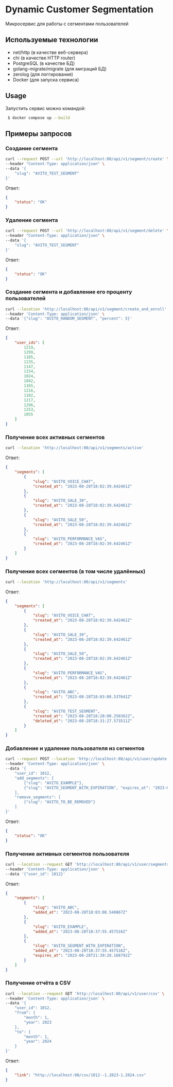 # Dynamic Customer Segmentation

Микросервис для работы с сегментами пользователей

## Используемые технологии

- net/http (в качестве веб-сервера)
- chi (в качестве HTTP router)
- PostgreSQL (в качестве БД)
- golang-migrate/migrate (для миграций БД)
- zerolog (для логгирования)
- Docker (для запуска сервиса)

## Usage

Запустить сервис можно командой:

```bash
 $ docker compose up --build
```

## Примеры запросов

### Создание сегмента

```bash
curl --request POST --url 'http://localhost:80/api/v1/segment/create' \
--header "Content-Type: application/json" \
--data '{
    "slug": "AVITO_TEST_SEGMENT"
}'
```

Ответ:

```json
{
    "status": "OK"
}
```

### Удаление сегмента

```bash
curl --request POST --url 'http://localhost:80/api/v1/segment/delete' \
--header "Content-Type: application/json" \
--data '{
    "slug": "AVITO_TEST_SEGMENT"
}'
```

Ответ:

```json
{
    "status": "OK"
}
```

### Создание сегмента и добавление его проценту пользователей

```bash
curl --location 'http://localhost:80/api/v1/segment/create_and_enroll' \
--header 'Content-Type: application/json' \
--data '{"slug": "AVITO_RANDOM_SEGMENT", "percent": 5}'
```

Ответ:

```json
{
    "user_ids": [
        1219,
        1299,
        1105,
        1235,
        1147,
        1154,
        1024,
        1042,
        1165,
        1216,
        1102,
        1217,
        1296,
        1253,
        1055
    ]
}
```

### Получение всех активных сегментов

```bash
curl --location 'http://localhost:80/api/v1/segments/active'
```

Ответ:

```json
{
    "segments": [
        {
            "slug": "AVITO_VOICE_CHAT",
            "created_at": "2023-08-28T18:02:39.642461Z"
        },
        {
            "slug": "AVITO_SALE_30",
            "created_at": "2023-08-28T18:02:39.642461Z"
        },
        {
            "slug": "AVITO_SALE_50",
            "created_at": "2023-08-28T18:02:39.642461Z"
        },
        {
            "slug": "AVITO_PERFORMANCE_VAS",
            "created_at": "2023-08-28T18:02:39.642461Z"
        }
    ]
}
```

### Получение всех сегментов (в том числе удалённых)

```bash
curl --location 'http://localhost:80/api/v1/segments'
```

Ответ:

```json
{
    "segments": [
        {
            "slug": "AVITO_VOICE_CHAT",
            "created_at": "2023-08-28T18:02:39.642461Z"
        },
        {
            "slug": "AVITO_SALE_30",
            "created_at": "2023-08-28T18:02:39.642461Z"
        },
        {
            "slug": "AVITO_SALE_50",
            "created_at": "2023-08-28T18:02:39.642461Z"
        },
        {
            "slug": "AVITO_PERFORMANCE_VAS",
            "created_at": "2023-08-28T18:02:39.642461Z"
        },
        {
            "slug": "AVITO_ABC",
            "created_at": "2023-08-28T18:03:08.537641Z"
        },
        {
            "slug": "AVITO_TEST_SEGMENT",
            "created_at": "2023-08-28T18:28:00.250362Z",
            "deleted_at": "2023-08-28T18:31:27.573511Z"
        }
    ]
}
```

### Добавление и удаление пользователя из сегментов

```bash
curl --request POST --location 'http://localhost:80/api/v1/user/update' \
--header 'Content-Type: application/json' \
--data '{
    "user_id": 1012,
    "add_segments": [
        {"slug": "AVITO_EXAMPLE"},
        {"slug": "AVITO_SEGMENT_WITH_EXPIRATION", "expires_at": "2023-08-28T21:39:28.168792Z"}
    ],
    "remove_segments": [
        {"slug": "AVITO_TO_BE_REMOVED"}
    ]
}'
```

Ответ:

```json
{
    "status": "OK"
}
```

### Получение активных сегментов пользователя

```bash
curl --location --request GET 'http://localhost:80/api/v1/user/segments' \
--header 'Content-Type: application/json' \
--data '{"user_id": 1012}'
```

Ответ:

```json
{
    "segments": [
        {
            "slug": "AVITO_ABC",
            "added_at": "2023-08-28T18:03:08.548867Z"
        },
        {
            "slug": "AVITO_EXAMPLE",
            "added_at": "2023-08-28T18:37:55.457516Z"
        },
        {
            "slug": "AVITO_SEGMENT_WITH_EXPIRATION",
            "added_at": "2023-08-28T18:37:55.457516Z",
            "expires_at": "2023-08-28T21:39:28.168792Z"
        }
    ]
}
```

### Получение отчёта в CSV

```bash
curl --location --request GET 'http://localhost:80/api/v1/user/csv' \
--header 'Content-Type: application/json' \
--data '{
    "user_id": 1012,
    "from": {
        "month": 1,
        "year": 2023
    },
    "to": {
        "month": 1,
        "year": 2024
    }
}'
```

Ответ:

```json
{
    "link": "http://localhost:80/csv/1012--1.2023-1.2024.csv"
}
```
